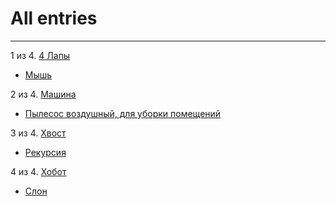 # All entries

---

1 из 4. [4 Лапы](./meta_4_lapy.md)

* [Мышь](./2020-07-06_mouse.md)


2 из 4. [Машина](./meta_mashina.md)

* [Пылесос воздушный, для уборки помещений](./2020-07-06_vacuum.md)


3 из 4. [Хвост](./meta_hvost.md)

* [Рекурсия](./2020-07-06_recursion.md)


4 из 4. [Хобот](./meta_hobot.md)

* [Слон](./2020-07-06_elephant.md)

